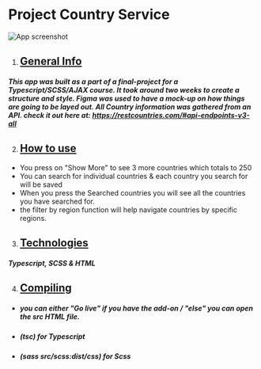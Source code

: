 # Project Country Service 

![App screenshot](https://i.imgur.com/tTRmyLT.png)

1. ## [General Info](###general-info)
  
  ##### This app was built as a part of a final-project for a Typescript/SCSS/AJAX course. It took around two weeks to create a structure and style. Figma was used to have a mock-up on how things are going to be layed out. All Country information was gathered from an API. check it out here at: https://restcountries.com/#api-endpoints-v3-all 

2. ## [How to use](###How-to-use)
  
  - You press on "Show More" to see 3 more countries which totals to 250
  - You can search for individual countries & each country you search for will be saved
  - When you press the Searched countries you will see all the countries you have searched for.
  - the filter by region function will help navigate countries by specific regions.

3. ## [Technologies](###technologies)
  
  ##### Typescript, SCSS & HTML
  
4. ## [Compiling](#Compiling)
  + ##### you can either "Go live" if you have the add-on / "else" you can open the src HTML file.
  + ##### (tsc) for Typescript
  + ##### (sass src/scss:dist/css) for Scss
